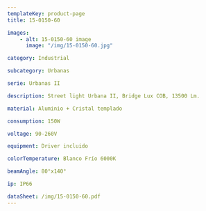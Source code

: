 ```yaml
---
templateKey: product-page
title: 15-0150-60

images:
    - alt: 15-0150-60 image
      image: "/img/15-0150-60.jpg"

category: Industrial

subcategory: Urbanas

serie: Urbanas II

description: Street light Urbana II, Bridge Lux COB, 13500 Lm.

material: Aluminio + Cristal templado

consumption: 150W

voltage: 90-260V

equipment: Driver incluido

colorTemperature: Blanco Frío 6000K

beamAngle: 80°x140°

ip: IP66

dataSheet: /img/15-0150-60.pdf
---
```



